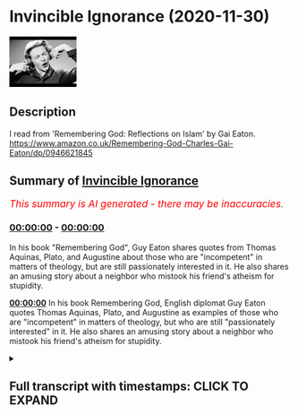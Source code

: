 # Invincible Ignorance (2020-11-30)

![alt Invincible Ignorance](256oyX7OwJQ.jpg "Invincible Ignorance")

## Description

I read from 'Remembering God: Reflections on Islam' by Gai Eaton.
https://www.amazon.co.uk/Remembering-God-Charles-Gai-Eaton/dp/0946621845

## Summary of [Invincible Ignorance](https://www.youtube.com/watch?v=256oyX7OwJQ)


*<span style="color:red; font-size:125%">This summary is AI generated - there may be inaccuracies</span>. [](/)*

### [00:00:00](https://www.youtube.com/watch?v=256oyX7OwJQ&t=0) - [00:00:00](https://www.youtube.com/watch?v=256oyX7OwJQ&t=0)

In his book "Remembering God", Guy Eaton shares quotes from Thomas Aquinas, Plato, and Augustine about those who are "incompetent" in matters of theology, but are still passionately interested in it. He also shares an amusing story about a neighbor who mistook his friend's atheism for stupidity.

**[00:00:00](https://www.youtube.com/watch?v=256oyX7OwJQ&t=0)** In his book Remembering God, English diplomat Guy Eaton quotes Thomas Aquinas, Plato, and Augustine as examples of those who are "incompetent" in matters of theology, but who are still "passionately interested" in it. He also shares an amusing story about a neighbor who mistook his friend's atheism for stupidity.

<details><summary><h2>Full transcript with timestamps: CLICK TO EXPAND</h2></summary>

[0:00:03](https://youtu.be/256oyX7OwJQ?t=3) good evening and i just want to  
[0:00:04](https://youtu.be/256oyX7OwJQ?t=4) make a very short video um just to talk  
[0:00:07](https://youtu.be/256oyX7OwJQ?t=7) about  
[0:00:08](https://youtu.be/256oyX7OwJQ?t=8) invincible ignorance um i just want to  
[0:00:11](https://youtu.be/256oyX7OwJQ?t=11) quote a few words  
[0:00:12](https://youtu.be/256oyX7OwJQ?t=12) from one of my favorites right english  
[0:00:14](https://youtu.be/256oyX7OwJQ?t=14) writers on islam  
[0:00:16](https://youtu.be/256oyX7OwJQ?t=16) a chap called guy eaton who authored  
[0:00:18](https://youtu.be/256oyX7OwJQ?t=18) this book  
[0:00:19](https://youtu.be/256oyX7OwJQ?t=19) remembering god reflections on islam he  
[0:00:22](https://youtu.be/256oyX7OwJQ?t=22) was a british diplomat  
[0:00:23](https://youtu.be/256oyX7OwJQ?t=23) he converted to islam as a muslim for  
[0:00:25](https://youtu.be/256oyX7OwJQ?t=25) over 50 years when he died  
[0:00:28](https://youtu.be/256oyX7OwJQ?t=28) several years ago he's buried here in  
[0:00:30](https://youtu.be/256oyX7OwJQ?t=30) london and uh  
[0:00:31](https://youtu.be/256oyX7OwJQ?t=31) worked for many years at regent's park  
[0:00:33](https://youtu.be/256oyX7OwJQ?t=33) mosque and was a frequent speaker  
[0:00:35](https://youtu.be/256oyX7OwJQ?t=35) at places in london elsewhere and at the  
[0:00:38](https://youtu.be/256oyX7OwJQ?t=38) islamic circle region's part mosque  
[0:00:40](https://youtu.be/256oyX7OwJQ?t=40) anyway i wanted us to read a few  
[0:00:43](https://youtu.be/256oyX7OwJQ?t=43) paragraphs  
[0:00:44](https://youtu.be/256oyX7OwJQ?t=44) on invincible ignorance from his book um  
[0:00:47](https://youtu.be/256oyX7OwJQ?t=47) remembering god catholic priests  
[0:00:51](https://youtu.be/256oyX7OwJQ?t=51) when required to instruct a potential  
[0:00:53](https://youtu.be/256oyX7OwJQ?t=53) convert  
[0:00:54](https://youtu.be/256oyX7OwJQ?t=54) who seems incapable of grasping the  
[0:00:56](https://youtu.be/256oyX7OwJQ?t=56) simplest points of doctrine  
[0:00:58](https://youtu.be/256oyX7OwJQ?t=58) speak sometimes of invincible ignorance  
[0:01:02](https://youtu.be/256oyX7OwJQ?t=62) this is an interesting phrase willful  
[0:01:04](https://youtu.be/256oyX7OwJQ?t=64) ignorance  
[0:01:05](https://youtu.be/256oyX7OwJQ?t=65) not stupidity is the problem and nothing  
[0:01:08](https://youtu.be/256oyX7OwJQ?t=68) penetrates  
[0:01:09](https://youtu.be/256oyX7OwJQ?t=69) this wall it frequently happens that a  
[0:01:12](https://youtu.be/256oyX7OwJQ?t=72) lack of interest  
[0:01:13](https://youtu.be/256oyX7OwJQ?t=73) is mistaken for stupidity most of us  
[0:01:16](https://youtu.be/256oyX7OwJQ?t=76) are incapable of understanding matters  
[0:01:18](https://youtu.be/256oyX7OwJQ?t=78) in which we have  
[0:01:19](https://youtu.be/256oyX7OwJQ?t=79) no interest whereas those who are  
[0:01:22](https://youtu.be/256oyX7OwJQ?t=82) passionately interested will a master a  
[0:01:26](https://youtu.be/256oyX7OwJQ?t=86) subject  
[0:01:26](https://youtu.be/256oyX7OwJQ?t=86) which to others appears complex and  
[0:01:29](https://youtu.be/256oyX7OwJQ?t=89) obtruse interest is the motor which  
[0:01:33](https://youtu.be/256oyX7OwJQ?t=93) drives the mind and the imagination  
[0:01:36](https://youtu.be/256oyX7OwJQ?t=96) i once had a friend who edited a small  
[0:01:38](https://youtu.be/256oyX7OwJQ?t=98) magazine of comparative religion  
[0:01:40](https://youtu.be/256oyX7OwJQ?t=100) one day his neighbor accosted him over  
[0:01:42](https://youtu.be/256oyX7OwJQ?t=102) the garden fence  
[0:01:44](https://youtu.be/256oyX7OwJQ?t=104) i'm told you're involved in religious  
[0:01:46](https://youtu.be/256oyX7OwJQ?t=106) matters he said  
[0:01:47](https://youtu.be/256oyX7OwJQ?t=107) adding with the pride of an independent  
[0:01:50](https://youtu.be/256oyX7OwJQ?t=110) thinker  
[0:01:51](https://youtu.be/256oyX7OwJQ?t=111) i feel i should tell you that i am an  
[0:01:53](https://youtu.be/256oyX7OwJQ?t=113) atheist  
[0:01:55](https://youtu.be/256oyX7OwJQ?t=115) my friend expressed mild interest and  
[0:01:57](https://youtu.be/256oyX7OwJQ?t=117) asked the man if he had ever read  
[0:01:59](https://youtu.be/256oyX7OwJQ?t=119) plato or planus he had not  
[0:02:03](https://youtu.be/256oyX7OwJQ?t=123) perhaps you have studied sent augustine  
[0:02:05](https://youtu.be/256oyX7OwJQ?t=125) and aquinas  
[0:02:06](https://youtu.be/256oyX7OwJQ?t=126) no pascal might be more to your taste  
[0:02:10](https://youtu.be/256oyX7OwJQ?t=130) ah then perhaps you have ventured  
[0:02:12](https://youtu.be/256oyX7OwJQ?t=132) further afield the upanishads  
[0:02:14](https://youtu.be/256oyX7OwJQ?t=134) never heard of them said the man the  
[0:02:16](https://youtu.be/256oyX7OwJQ?t=136) quran  
[0:02:18](https://youtu.be/256oyX7OwJQ?t=138) the what this went on for a while  
[0:02:21](https://youtu.be/256oyX7OwJQ?t=141) until my friend sighed and told his  
[0:02:24](https://youtu.be/256oyX7OwJQ?t=144) neighbor  
[0:02:25](https://youtu.be/256oyX7OwJQ?t=145) you're not an atheist you're an  
[0:02:27](https://youtu.be/256oyX7OwJQ?t=147) ignoramus  
[0:02:30](https://youtu.be/256oyX7OwJQ?t=150) so i think that sums it up and  
[0:02:31](https://youtu.be/256oyX7OwJQ?t=151) invincible ignorance  
[0:02:33](https://youtu.be/256oyX7OwJQ?t=153) is a characteristic of a wall that is  
[0:02:36](https://youtu.be/256oyX7OwJQ?t=156) in the human heart and is impenetrable  
[0:02:39](https://youtu.be/256oyX7OwJQ?t=159) uh except by  
[0:02:40](https://youtu.be/256oyX7OwJQ?t=160) god's grace uh we have a rather amusing  
[0:02:45](https://youtu.be/256oyX7OwJQ?t=165) uh story just to share with you see you  
[0:02:47](https://youtu.be/256oyX7OwJQ?t=167) next time  

</details>
